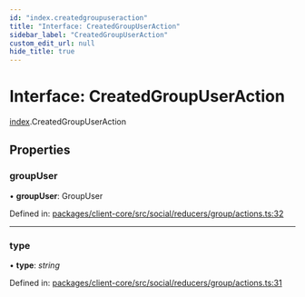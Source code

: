 ```yaml
---
id: "index.createdgroupuseraction"
title: "Interface: CreatedGroupUserAction"
sidebar_label: "CreatedGroupUserAction"
custom_edit_url: null
hide_title: true
---
```


# Interface: CreatedGroupUserAction

[index](../modules/index.md).CreatedGroupUserAction

## Properties

### groupUser

• **groupUser**: GroupUser

Defined in: [packages/client-core/src/social/reducers/group/actions.ts:32](https://github.com/xr3ngine/xr3ngine/blob/716a06460/packages/client-core/src/social/reducers/group/actions.ts#L32)

___

### type

• **type**: *string*

Defined in: [packages/client-core/src/social/reducers/group/actions.ts:31](https://github.com/xr3ngine/xr3ngine/blob/716a06460/packages/client-core/src/social/reducers/group/actions.ts#L31)
